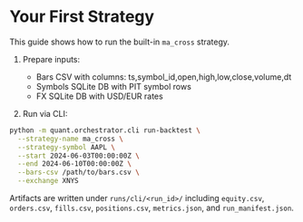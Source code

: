 # Your First Strategy

This guide shows how to run the built-in `ma_cross` strategy.

1. Prepare inputs:
   - Bars CSV with columns: ts,symbol_id,open,high,low,close,volume,dt
   - Symbols SQLite DB with PIT symbol rows
   - FX SQLite DB with USD/EUR rates

2. Run via CLI:

```bash
python -m quant.orchestrator.cli run-backtest \
  --strategy-name ma_cross \
  --strategy-symbol AAPL \
  --start 2024-06-03T00:00:00Z \
  --end 2024-06-10T00:00:00Z \
  --bars-csv /path/to/bars.csv \
  --exchange XNYS
```

Artifacts are written under `runs/cli/<run_id>/` including `equity.csv`, `orders.csv`, `fills.csv`, `positions.csv`, `metrics.json`, and `run_manifest.json`.